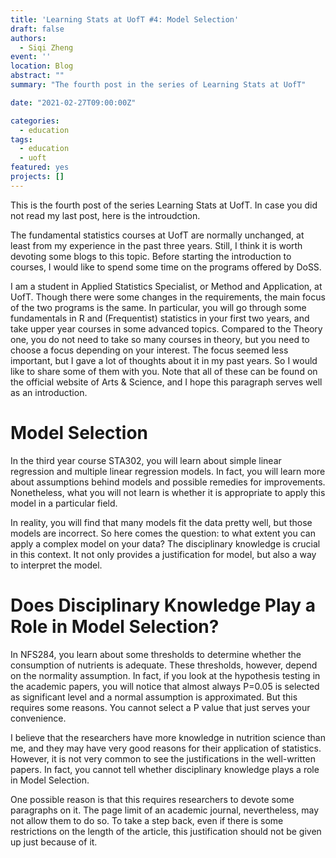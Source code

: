 ```yaml
---
title: 'Learning Stats at UofT #4: Model Selection'
draft: false
authors: 
  - Siqi Zheng
event: ''
location: Blog
abstract: ""
summary: "The fourth post in the series of Learning Stats at UofT"

date: "2021-02-27T09:00:00Z"

categories:
  - education
tags:
  - education
  - uoft
featured: yes
projects: []
---
```


This is the fourth post of the series Learning Stats at UofT. In case you did not read my last post, here is the introudction.

The fundamental statistics courses at UofT are normally unchanged, at least from my experience in the past three years. Still, I think it is worth devoting some blogs to this topic. Before starting the introduction to courses, I would like to spend some time on the programs offered by DoSS.

I am a student in Applied Statistics Specialist, or Method and Application, at UofT. Though there were some changes in the requirements, the main focus of the two programs is the same. In particular, you will go through some fundamentals in R and (Frequentist) statistics in your first two years, and take upper year courses in some advanced topics. Compared to the Theory one, you do not need to take so many courses in theory, but you need to choose a focus depending on your interest. The focus seemed less important, but I gave a lot of thoughts about it in my past years. So I would like to share some of them with you. Note that all of these can be found on the official website of Arts & Science, and I hope this paragraph serves well as an introduction.

# Model Selection

In the third year course STA302, you will learn about simple linear regression and multiple linear regression models. In fact, you will learn more about assumptions behind models and possible remedies for improvements. Nonetheless, what you will not learn is whether it is appropriate to apply this model in a particular field. 

In reality, you will find that many models fit the data pretty well, but those models are incorrect. So here comes the question: to what extent you can apply a complex model on your data? The disciplinary knowledge is crucial in this context. It not only provides a justification for model, but also a way to interpret the model. 

# Does Disciplinary Knowledge Play a Role in Model Selection?

In NFS284, you learn about some thresholds to determine whether the consumption of nutrients is adequate. These thresholds, however, depend on the normality assumption. In fact, if you look at the hypothesis testing in the academic papers, you will notice that almost always P=0.05 is selected as significant level and a normal assumption is approximated. But this requires some reasons. You cannot select a P value that just serves your convenience. 

I believe that the researchers have more knowledge in nutrition science than me, and they may have very good reasons for their application of statistics. However, it is not very common to see the justifications in the well-written papers. In fact, you cannot tell whether disciplinary knowledge plays a role in Model Selection.

One possible reason is that this requires researchers to devote some paragraphs on it. The page limit of an academic journal, nevertheless, may not allow them to do so. To take a step back, even if there is some restrictions on the length of the article, this justification should not be given up just because of it.    




